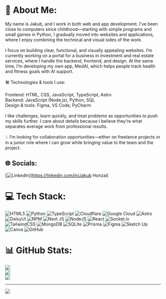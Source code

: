 # 💫 About Me:
My name is Jakub, and I work in both web and app development. I’ve been close to computers since childhood—starting with simple programs and small games in Python, I gradually moved into websites and applications, where I enjoy combining the technical and visual sides of the work.<br><br>I focus on building clear, functional, and visually appealing websites. I’m currently working on a portal for a business in investment and real estate services, where I handle the backend, frontend, and design. At the same time, I’m developing my own app, MedAI, which helps people track health and fitness goals with AI support.<br><br>🛠️ Technologies & tools I use:<br><br>Frontend: HTML, CSS, JavaScript, TypeScript, Astro<br>Backend: JavaScript (Node.js), Python, SQL<br>Design & tools: Figma, VS Code, PyCharm<br><br>I like challenges, learn quickly, and treat problems as opportunities to push my skills further. I care about details because I believe they’re what separates average work from professional results.<br><br>💡 I’m looking for collaboration opportunities—either on freelance projects or in a junior role where I can grow while bringing value to the team and the project.


## 🌐 Socials:
[![LinkedIn](https://img.shields.io/badge/LinkedIn-%230077B5.svg?logo=linkedin&logoColor=white)](https://linkedin.com/in/Jakub Honzal) 

# 💻 Tech Stack:
![HTML5](https://img.shields.io/badge/html5-%23E34F26.svg?style=for-the-badge&logo=html5&logoColor=white) ![Python](https://img.shields.io/badge/python-3670A0?style=for-the-badge&logo=python&logoColor=ffdd54) ![TypeScript](https://img.shields.io/badge/typescript-%23007ACC.svg?style=for-the-badge&logo=typescript&logoColor=white) ![Cloudflare](https://img.shields.io/badge/Cloudflare-F38020?style=for-the-badge&logo=Cloudflare&logoColor=white) ![Google Cloud](https://img.shields.io/badge/GoogleCloud-%234285F4.svg?style=for-the-badge&logo=google-cloud&logoColor=white) ![Astro](https://img.shields.io/badge/astro-%232C2052.svg?style=for-the-badge&logo=astro&logoColor=white) ![DaisyUI](https://img.shields.io/badge/daisyui-5A0EF8?style=for-the-badge&logo=daisyui&logoColor=white) ![NPM](https://img.shields.io/badge/NPM-%23CB3837.svg?style=for-the-badge&logo=npm&logoColor=white) ![Next JS](https://img.shields.io/badge/Next-black?style=for-the-badge&logo=next.js&logoColor=white) ![NodeJS](https://img.shields.io/badge/node.js-6DA55F?style=for-the-badge&logo=node.js&logoColor=white) ![React](https://img.shields.io/badge/react-%2320232a.svg?style=for-the-badge&logo=react&logoColor=%2361DAFB) ![Socket.io](https://img.shields.io/badge/Socket.io-black?style=for-the-badge&logo=socket.io&badgeColor=010101) ![TailwindCSS](https://img.shields.io/badge/tailwindcss-%2338B2AC.svg?style=for-the-badge&logo=tailwind-css&logoColor=white) ![MongoDB](https://img.shields.io/badge/MongoDB-%234ea94b.svg?style=for-the-badge&logo=mongodb&logoColor=white) ![SQLite](https://img.shields.io/badge/sqlite-%2307405e.svg?style=for-the-badge&logo=sqlite&logoColor=white) ![Prisma](https://img.shields.io/badge/Prisma-3982CE?style=for-the-badge&logo=Prisma&logoColor=white) ![Figma](https://img.shields.io/badge/figma-%23F24E1E.svg?style=for-the-badge&logo=figma&logoColor=white) ![Sketch Up](https://img.shields.io/badge/SketchUp-005F9E?style=for-the-badge&logo=sketchup&logoColor=white) ![Canva](https://img.shields.io/badge/Canva-%2300C4CC.svg?style=for-the-badge&logo=Canva&logoColor=white) ![GitHub](https://img.shields.io/badge/github-%23121011.svg?style=for-the-badge&logo=github&logoColor=white)
# 📊 GitHub Stats:
![](https://github-readme-stats.vercel.app/api?username=Kyblicek&theme=tokyonight&hide_border=true&include_all_commits=false&count_private=false)<br/>
![](https://nirzak-streak-stats.vercel.app/?user=Kyblicek&theme=tokyonight&hide_border=true)<br/>
![](https://github-readme-stats.vercel.app/api/top-langs/?username=Kyblicek&theme=tokyonight&hide_border=true&include_all_commits=false&count_private=false&layout=compact)

---
[![](https://visitcount.itsvg.in/api?id=Kyblicek&icon=5&color=2)](https://visitcount.itsvg.in)

<!-- Proudly created with GPRM ( https://gprm.itsvg.in ) -->
